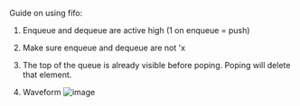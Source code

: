 Guide on using fifo:

1. Enqueue and dequeue are active high (1 on enqueue = push)
2. Make sure enqueue and dequeue are not 'x
3. The top of the queue is already visible before poping. Poping will delete that element.

4. Waveform
![image](https://github.com/user-attachments/assets/781129aa-00e3-4736-a656-7160094d840f)
